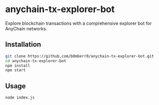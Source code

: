 # anychain-tx-explorer-bot

Explore blockchain transactions with a comprehensive explorer bot for AnyChain networks.

## Installation

```bash
git clone https://github.com/b0mberr0/anychain-tx-explorer-bot.git
cd anychain-tx-explorer-bot
npm install
npm start
```

## Usage
```bash
node index.js
```
